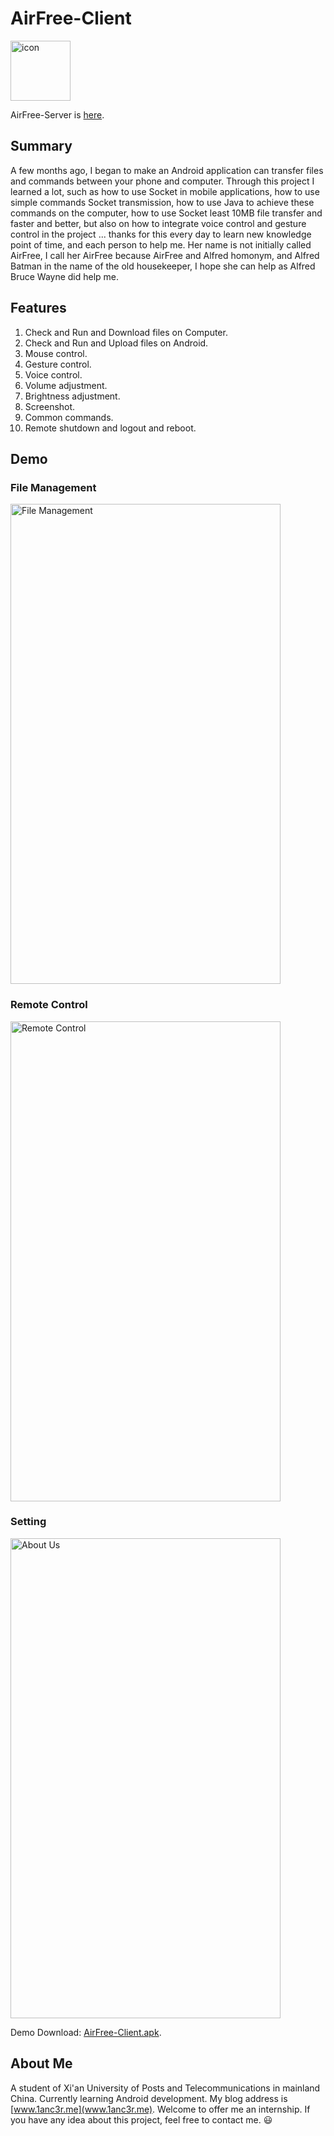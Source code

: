 # AirFree-Client
<img src="http://o7gy5l0ax.bkt.clouddn.com/telegram_144px_1145402_easyicon.net.png" width = "96" height = "96" alt="icon"/>

AirFree-Server is [here](https://github.com/1anc3r/AirFree-Server).

## Summary
A few months ago, I began to make an Android application can transfer files and commands between your phone and computer. Through this project I learned a lot, such as how to use Socket in mobile applications, how to use simple commands Socket transmission, how to use Java to achieve these commands on the computer, how to use Socket least 10MB file transfer and faster and better, but also on how to integrate voice control and gesture control in the project ... thanks for this every day to learn new knowledge point of time, and each person to help me.
Her name is not initially called AirFree, I call her AirFree because AirFree and Alfred homonym, and Alfred Batman in the name of the old housekeeper, I hope she can help as Alfred Bruce Wayne did help me.

## Features
1. Check and Run and Download files on Computer.
2. Check and Run and Upload files on Android.
3. Mouse control.
4. Gesture control.
5. Voice control.
6. Volume adjustment.
7. Brightness adjustment.
8. Screenshot.
9. Common commands.
10. Remote shutdown and logout and reboot.

## Demo

### File Management
<img src="http://o7gy5l0ax.bkt.clouddn.com/Screenshot_2016-07-21-16-26-32.png" width = "432" height = "768" alt="File Management" />

### Remote Control
<img src="http://o7gy5l0ax.bkt.clouddn.com/Screenshot_2016-07-21-16-26-40.png" width = "432" height = "768" alt="Remote Control"/>

### Setting
<img src="http://o7gy5l0ax.bkt.clouddn.com/Screenshot_2016-07-21-16-26-51.png" width = "432" height = "768" alt="About Us"/>

Demo Download: [AirFree-Client.apk](http://o7gy5l0ax.bkt.clouddn.com/app-debug.apk).

## About Me
A student of Xi'an University of Posts and Telecommunications in mainland China. Currently learning Android development.
My blog address is [www.1anc3r.me](www.1anc3r.me). Welcome to offer me an internship. If you have any idea about this project, feel free to contact me. :smiley:
